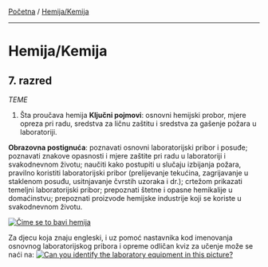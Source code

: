 [Početna](../../README.md) / [Hemija/Kemija](../README.md)

---

# Hemija/Kemija
## 7. razred

_TEME_

1. Šta proučava hemija
**Ključni pojmovi**: osnovni hemijski probor, mjere opreza pri radu, sredstva za ličnu zaštitu i sredstva za gašenje požara u laboratoriji.

**Obrazovna postignuća**: poznavati osnovni laboratorijski pribor i posuđe; poznavati znakove opasnosti i mjere zaštite pri radu u laboratoriji i svakodnevnom životu; naučiti kako postupiti u slučaju izbijanja požara, pravilno koristiti laboratorijski pribor (prelijevanje tekućina, zagrijavanje u staklenom posuđu, usitnjavanje čvrstih uzoraka i dr.); crtežom prikazati temeljni laboratorijski pribor; prepoznati štetne i opasne hemikalije u domaćinstvu; prepoznati proizvode hemijske industrije koji se koriste u svakodnevnom životu.

[![Čime se to bavi hemija](http://img.youtube.com/vi/BvowMpSGRPo/0.jpg)](http://www.youtube.com/watch?v=BvowMpSGRPo)

Za djecu koja znaju engleski, i uz pomoć nastavnika kod imenovanja osnovnog laboratorijskog pribora i opreme odličan kviz za učenje može se naći na:
[![Can you identify the laboratory equipment in this picture?](https://i.imgur.com/igmf7We.jpg)](https://www.sporcle.com/games/Cutthroat/click-the-laboratory-equipment)
